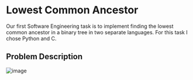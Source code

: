 # Lowest Common Ancestor
Our first Software Engineering task is to implement finding the lowest common ancestor in a binary tree in two separate languages. For this task I chose Python and C.

## Problem Description
![image](https://user-images.githubusercontent.com/42739046/95606153-d8bfa880-0a51-11eb-9282-5c1f838c7507.png)
